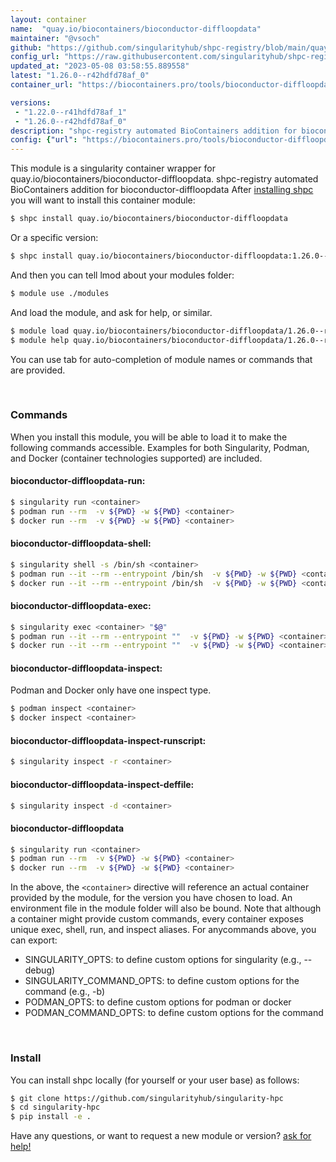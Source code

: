 ```yaml
---
layout: container
name:  "quay.io/biocontainers/bioconductor-diffloopdata"
maintainer: "@vsoch"
github: "https://github.com/singularityhub/shpc-registry/blob/main/quay.io/biocontainers/bioconductor-diffloopdata/container.yaml"
config_url: "https://raw.githubusercontent.com/singularityhub/shpc-registry/main/quay.io/biocontainers/bioconductor-diffloopdata/container.yaml"
updated_at: "2023-05-08 03:58:55.889558"
latest: "1.26.0--r42hdfd78af_0"
container_url: "https://biocontainers.pro/tools/bioconductor-diffloopdata"

versions:
 - "1.22.0--r41hdfd78af_1"
 - "1.26.0--r42hdfd78af_0"
description: "shpc-registry automated BioContainers addition for bioconductor-diffloopdata"
config: {"url": "https://biocontainers.pro/tools/bioconductor-diffloopdata", "maintainer": "@vsoch", "description": "shpc-registry automated BioContainers addition for bioconductor-diffloopdata", "latest": {"1.26.0--r42hdfd78af_0": "sha256:643dceb942bf6b738b89fdd8ffcc6b7a0dbe355b2ed22d41451dfcaebca04a2e"}, "tags": {"1.22.0--r41hdfd78af_1": "sha256:fdbb54ba14770c47aed0de81da2003546587a533a09e06f5b98603032c4a0222", "1.26.0--r42hdfd78af_0": "sha256:643dceb942bf6b738b89fdd8ffcc6b7a0dbe355b2ed22d41451dfcaebca04a2e"}, "docker": "quay.io/biocontainers/bioconductor-diffloopdata"}
---
```


This module is a singularity container wrapper for quay.io/biocontainers/bioconductor-diffloopdata.
shpc-registry automated BioContainers addition for bioconductor-diffloopdata
After [installing shpc](#install) you will want to install this container module:


```bash
$ shpc install quay.io/biocontainers/bioconductor-diffloopdata
```

Or a specific version:

```bash
$ shpc install quay.io/biocontainers/bioconductor-diffloopdata:1.26.0--r42hdfd78af_0
```

And then you can tell lmod about your modules folder:

```bash
$ module use ./modules
```

And load the module, and ask for help, or similar.

```bash
$ module load quay.io/biocontainers/bioconductor-diffloopdata/1.26.0--r42hdfd78af_0
$ module help quay.io/biocontainers/bioconductor-diffloopdata/1.26.0--r42hdfd78af_0
```

You can use tab for auto-completion of module names or commands that are provided.

<br>

### Commands

When you install this module, you will be able to load it to make the following commands accessible.
Examples for both Singularity, Podman, and Docker (container technologies supported) are included.

#### bioconductor-diffloopdata-run:

```bash
$ singularity run <container>
$ podman run --rm  -v ${PWD} -w ${PWD} <container>
$ docker run --rm  -v ${PWD} -w ${PWD} <container>
```

#### bioconductor-diffloopdata-shell:

```bash
$ singularity shell -s /bin/sh <container>
$ podman run --it --rm --entrypoint /bin/sh  -v ${PWD} -w ${PWD} <container>
$ docker run --it --rm --entrypoint /bin/sh  -v ${PWD} -w ${PWD} <container>
```

#### bioconductor-diffloopdata-exec:

```bash
$ singularity exec <container> "$@"
$ podman run --it --rm --entrypoint ""  -v ${PWD} -w ${PWD} <container> "$@"
$ docker run --it --rm --entrypoint ""  -v ${PWD} -w ${PWD} <container> "$@"
```

#### bioconductor-diffloopdata-inspect:

Podman and Docker only have one inspect type.

```bash
$ podman inspect <container>
$ docker inspect <container>
```

#### bioconductor-diffloopdata-inspect-runscript:

```bash
$ singularity inspect -r <container>
```

#### bioconductor-diffloopdata-inspect-deffile:

```bash
$ singularity inspect -d <container>
```



#### bioconductor-diffloopdata

```bash
$ singularity run <container>
$ podman run --rm  -v ${PWD} -w ${PWD} <container>
$ docker run --rm  -v ${PWD} -w ${PWD} <container>
```


In the above, the `<container>` directive will reference an actual container provided
by the module, for the version you have chosen to load. An environment file in the
module folder will also be bound. Note that although a container
might provide custom commands, every container exposes unique exec, shell, run, and
inspect aliases. For anycommands above, you can export:

 - SINGULARITY_OPTS: to define custom options for singularity (e.g., --debug)
 - SINGULARITY_COMMAND_OPTS: to define custom options for the command (e.g., -b)
 - PODMAN_OPTS: to define custom options for podman or docker
 - PODMAN_COMMAND_OPTS: to define custom options for the command

<br>

### Install

You can install shpc locally (for yourself or your user base) as follows:

```bash
$ git clone https://github.com/singularityhub/singularity-hpc
$ cd singularity-hpc
$ pip install -e .
```

Have any questions, or want to request a new module or version? [ask for help!](https://github.com/singularityhub/singularity-hpc/issues)